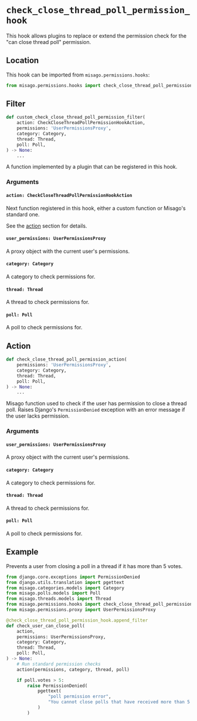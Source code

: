 # `check_close_thread_poll_permission_hook`

This hook allows plugins to replace or extend the permission check for the "can close thread poll" permission.


## Location

This hook can be imported from `misago.permissions.hooks`:

```python
from misago.permissions.hooks import check_close_thread_poll_permission_hook
```


## Filter

```python
def custom_check_close_thread_poll_permission_filter(
    action: CheckCloseThreadPollPermissionHookAction,
    permissions: 'UserPermissionsProxy',
    category: Category,
    thread: Thread,
    poll: Poll,
) -> None:
    ...
```

A function implemented by a plugin that can be registered in this hook.


### Arguments

#### `action: CheckCloseThreadPollPermissionHookAction`

Next function registered in this hook, either a custom function or Misago's standard one.

See the [action](#action) section for details.


#### `user_permissions: UserPermissionsProxy`

A proxy object with the current user's permissions.


#### `category: Category`

A category to check permissions for.


#### `thread: Thread`

A thread to check permissions for.


#### `poll: Poll`

A poll to check permissions for.


## Action

```python
def check_close_thread_poll_permission_action(
    permissions: 'UserPermissionsProxy',
    category: Category,
    thread: Thread,
    poll: Poll,
) -> None:
    ...
```

Misago function used to check if the user has permission to close a thread poll. Raises Django's `PermissionDenied` exception with an error message if the user lacks permission.


### Arguments

#### `user_permissions: UserPermissionsProxy`

A proxy object with the current user's permissions.


#### `category: Category`

A category to check permissions for.


#### `thread: Thread`

A thread to check permissions for.


#### `poll: Poll`

A poll to check permissions for.


## Example

Prevents a user from closing a poll in a thread if it has more than 5 votes.

```python
from django.core.exceptions import PermissionDenied
from django.utils.translation import pgettext
from misago.categories.models import Category
from misago.polls.models import Poll
from misago.threads.models import Thread
from misago.permissions.hooks import check_close_thread_poll_permission_hook
from misago.permissions.proxy import UserPermissionsProxy

@check_close_thread_poll_permission_hook.append_filter
def check_user_can_close_poll(
    action,
    permissions: UserPermissionsProxy,
    category: Category,
    thread: Thread,
    poll: Poll,
) -> None:
    # Run standard permission checks
    action(permissions, category, thread, poll)

    if poll.votes > 5:
        raise PermissionDenied(
            pgettext(
                "poll permission error",
                "You cannot close polls that have received more than 5 votes."
            )
        )
```
